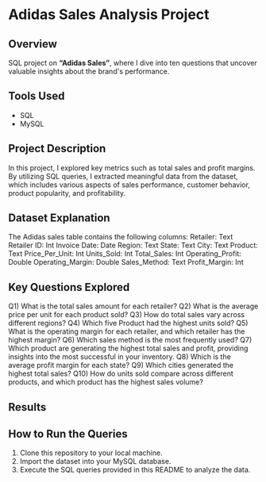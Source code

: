 # Adidas Sales Analysis Project

## Overview
SQL project on **“Adidas Sales”**, where I dive into ten questions that uncover valuable insights about the brand's performance. 

## Tools Used
- SQL
- MySQL

## Project Description
In this project, I explored key metrics such as total sales and profit margins. By utilizing SQL queries, I extracted meaningful data from the dataset, which includes various aspects of sales performance, customer behavior, product popularity, and profitability.

## Dataset Explanation
The Adidas sales table contains the following columns:
Retailer: Text
Retailer ID: Int
Invoice Date: Date
Region: Text
State: Text
City: Text
Product: Text
Price_Per_Unit: Int
Units_Sold: Int
Total_Sales: Int
Operating_Profit: Double
Operating_Margin: Double
Sales_Method: Text
Profit_Margin: Int

## Key Questions Explored
Q1) What is the total sales amount for each retailer?
Q2) What is the average price per unit for each product sold?
Q3) How do total sales vary across different regions?
Q4) Which five Product had the highest units sold?
Q5) What is the operating margin for each retailer, and which retailer has the highest margin?
Q6) Which sales method is the most frequently used?
Q7) Which product are generating the highest total sales and profit, providing insights into the most successful in your inventory.
Q8) Which is the average profit margin for each state?
Q9) Which cities generated the highest total sales?
Q10) How do units sold compare across different products, and which product has the highest sales volume?

## Results


## How to Run the Queries
1. Clone this repository to your local machine.
2. Import the dataset into your MySQL database.
3. Execute the SQL queries provided in this README to analyze the data.
